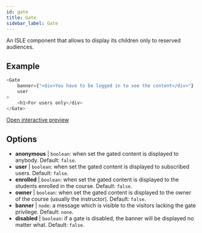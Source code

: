 ```yaml
---
id: gate 
title: Gate
sidebar_label: Gate
---
```


An ISLE component that allows to display its children only to reserved audiences.

## Example

``` js
<Gate 
    banner={"<div>You have to be logged in to see the content</div>"}
    user 
>
    <h1>For users only</div>
</Gate>
``` 

[Open interactive preview](https://isle.heinz.cmu.edu/components/gate/)

## Options

* __anonymous__ | `boolean`: when set the gated content is displayed to anybody. Default: `false`.
* __user__ | `boolean`: when set the gated content is displayed to subscribed users. Default: `false`.
* __enrolled__ | `boolean`: when set the gated content is displayed to the students enrolled in the course. Default: `false`.
* __owner__ | `boolean`: when set the gated content is displayed to the owner of the course (usually the instructor). Default: `false`.
* __banner__ | `node`: a message which is visible to the visitors lacking the gate privilege. Default: `none`.
* __disabled__ | `boolean`: if a gate is disabled, the banner will be displayed no matter what. Default: `false`.
